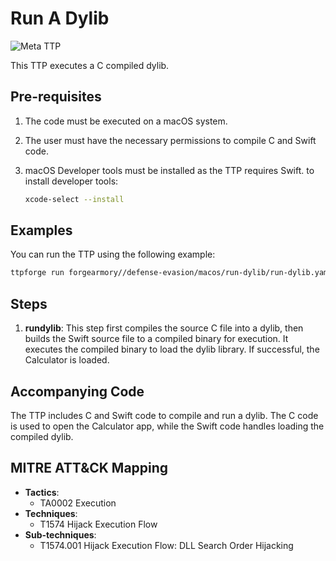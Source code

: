 # Run A Dylib

![Meta TTP](https://img.shields.io/badge/Meta_TTP-blue)

This TTP executes a C compiled dylib.

## Pre-requisites

1. The code must be executed on a macOS system.
1. The user must have the necessary permissions to compile C and Swift code.
1. macOS Developer tools must be installed as the TTP requires Swift.
   to install developer tools:

    ```bash
    xcode-select --install
    ```

## Examples

You can run the TTP using the following example:

```bash
ttpforge run forgearmory//defense-evasion/macos/run-dylib/run-dylib.yaml
```

## Steps

1. **rundylib**: This step first compiles the source C file into a dylib,
   then builds the Swift source file to a compiled binary for execution.
   It executes the compiled binary to load the dylib library. If successful,
   the Calculator is loaded.

## Accompanying Code

The TTP includes C and Swift code to compile and run a dylib. The C code
is used to open the Calculator app, while the Swift code handles loading
the compiled dylib.

## MITRE ATT&CK Mapping

- **Tactics**:
  - TA0002 Execution
- **Techniques**:
  - T1574 Hijack Execution Flow
- **Sub-techniques**:
  - T1574.001 Hijack Execution Flow: DLL Search Order Hijacking
